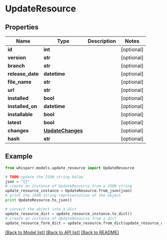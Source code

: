 # UpdateResource


## Properties
Name | Type | Description | Notes
------------ | ------------- | ------------- | -------------
**id** | **int** |  | [optional] 
**version** | **str** |  | [optional] 
**branch** | **str** |  | [optional] 
**release_date** | **datetime** |  | [optional] 
**file_name** | **str** |  | [optional] 
**url** | **str** |  | [optional] 
**installed** | **bool** |  | [optional] 
**installed_on** | **datetime** |  | [optional] 
**installable** | **bool** |  | [optional] 
**latest** | **bool** |  | [optional] 
**changes** | [**UpdateChanges**](UpdateChanges.md) |  | [optional] 
**hash** | **str** |  | [optional] 

## Example

```python
from whisparr.models.update_resource import UpdateResource

# TODO update the JSON string below
json = "{}"
# create an instance of UpdateResource from a JSON string
update_resource_instance = UpdateResource.from_json(json)
# print the JSON string representation of the object
print UpdateResource.to_json()

# convert the object into a dict
update_resource_dict = update_resource_instance.to_dict()
# create an instance of UpdateResource from a dict
update_resource_form_dict = update_resource.from_dict(update_resource_dict)
```
[[Back to Model list]](../README.md#documentation-for-models) [[Back to API list]](../README.md#documentation-for-api-endpoints) [[Back to README]](../README.md)


